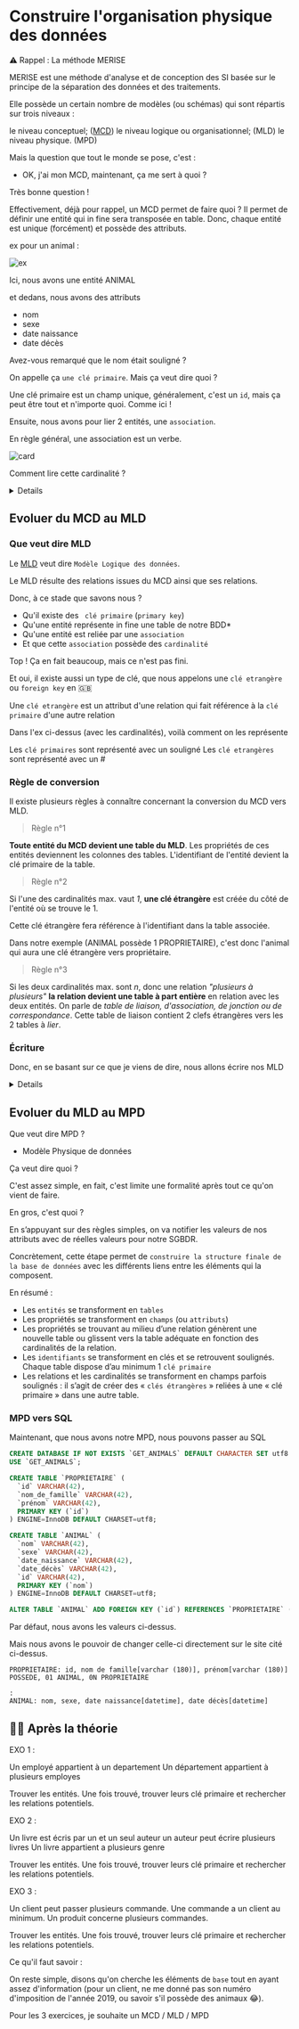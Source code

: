 # Construire l'organisation physique des données

⚠️ Rappel : La méthode MERISE

MERISE est une méthode d'analyse et de conception des SI basée sur le principe de la séparation des données et des traitements. 

Elle possède un certain nombre de modèles (ou schémas) qui sont répartis sur trois niveaux :

le niveau conceptuel; ([MCD](http://mocodo.wingi.net/))
le niveau logique ou organisationnel; (MLD)
le niveau physique. (MPD)

Mais la question que tout le monde se pose, c'est :

- OK, j'ai mon MCD, maintenant, ça me sert à quoi ?

Très bonne question !

Effectivement, déjà pour rappel, un MCD permet de faire quoi ? Il permet de définir une entité qui in fine sera transposée en table. Donc, chaque entité est unique (forcément) et possède des attributs.

ex pour un animal : 

![ex](img/entite.png)

Ici, nous avons une entité ANIMAL

et dedans, nous avons des attributs

- nom
- sexe
- date naissance
- date décès

Avez-vous remarqué que le nom était souligné ?

On appelle ça `une clé primaire`. Mais ça veut dire quoi ?

Une clé primaire est un champ unique, généralement, c'est un `id`, mais ça peut être tout et n'importe quoi. Comme ici !

Ensuite, nous avons pour lier 2 entités, une `association`.

En règle général, une association est un verbe.

![card](img/cardinalite.png)

Comment lire cette cardinalité ?

<details>

```yaml

- Un animal possède au minimum 0 propriétaire, et au maximum 1 propriétaire
- Un propriétaire possède au minimum 0 animal et au maximum plusieurs animaux
```

</details>

## Evoluer du MCD au MLD

### Que veut dire MLD

Le [MLD](https://fr.wikipedia.org/wiki/Merise_(informatique)#MLD_:_mod%C3%A8le_logique_des_donn%C3%A9es) veut dire `Modèle Logique des données`.

Le MLD résulte des relations issues du MCD ainsi que ses relations. 

Donc, à ce stade que savons nous ?

- Qu'il existe des ` clé primaire` (`primary key`)
- Qu'une entité représente in fine une table de notre BDD*
- Qu'une entité est reliée par une `association`
- Et que cette `association` possède des `cardinalité`

Top ! Ça en fait beaucoup, mais ce n'est pas fini.

Et oui, il existe aussi un type de clé, que nous appelons une `clé etrangère` ou `foreign key` en 🇬🇧

Une `clé etrangère` est un attribut d'une relation qui fait référence à la `clé primaire` d'une autre relation

Dans l'ex ci-dessus (avec les cardinalités), voilà comment on les représente

Les `clé primaires` sont représenté avec un souligné
Les `clé etrangères` sont représenté avec un #

### Règle de conversion

Il existe plusieurs règles à connaître concernant la conversion du MCD vers MLD.

> Règle n°1

**Toute entité du MCD devient une table du MLD**. Les propriétés de ces entités deviennent les colonnes des tables. L'identifiant de l'entité devient la clé primaire de la table.

> Règle n°2

Si l'une des cardinalités max. vaut _1_, **une clé étrangère** est créée du côté de l'entité où se trouve le 1. 

Cette clé étrangère fera référence à l'identifiant dans la table associée.

Dans notre exemple (ANIMAL possède 1 PROPRIETAIRE), c'est donc l'animal qui aura une clé étrangère vers propriétaire.

> Règle n°3

Si les deux cardinalités max. sont _n_, donc une relation _"plusieurs à plusieurs"_ **la relation devient une table à part entière** en relation avec les deux entités. On parle de *table de liaison, d'association, de jonction ou de correspondance*. Cette table de liaison contient 2 clefs étrangères vers les 2 tables à _lier_.

### Écriture

Donc, en se basant sur ce que je viens de dire, nous allons écrire nos MLD

<details>

![fk](img/fk.png)

</details>

## Evoluer du MLD au MPD

Que veut dire MPD ?

- Modèle Physique de données

Ça veut dire quoi ?

C'est assez simple, en fait, c'est limite une formalité après tout ce qu'on vient de faire.

En gros, c'est quoi ?

En s’appuyant sur des règles simples, on va notifier les valeurs de nos attributs avec de réelles valeurs pour notre SGBDR.

Concrètement, cette étape permet de `construire la structure finale de la base de données` avec les différents liens entre les éléments qui la composent.

En résumé :

- Les `entités` se transforment en `tables`
- Les propriétés se transforment en `champs` (ou `attributs`)
- Les propriétés se trouvant au milieu d’une relation génèrent une nouvelle table ou glissent vers la table adéquate en fonction des cardinalités de la relation.
- Les `identifiants` se transforment en clés et se retrouvent soulignés. Chaque table dispose d’au minimum 1 `clé primaire`
- Les relations et les cardinalités se transforment en champs parfois soulignés : il s’agit de créer des « `clés étrangères` » reliées à une « clé primaire » dans une autre table.

### MPD vers SQL

Maintenant, que nous avons notre MPD, nous pouvons passer au SQL

```sql
CREATE DATABASE IF NOT EXISTS `GET_ANIMALS` DEFAULT CHARACTER SET utf8 COLLATE utf8_general_ci;
USE `GET_ANIMALS`;

CREATE TABLE `PROPRIETAIRE` (
  `id` VARCHAR(42),
  `nom_de_famille` VARCHAR(42),
  `prénom` VARCHAR(42),
  PRIMARY KEY (`id`)
) ENGINE=InnoDB DEFAULT CHARSET=utf8;

CREATE TABLE `ANIMAL` (
  `nom` VARCHAR(42),
  `sexe` VARCHAR(42),
  `date_naissance` VARCHAR(42),
  `date_décès` VARCHAR(42),
  `id` VARCHAR(42),
  PRIMARY KEY (`nom`)
) ENGINE=InnoDB DEFAULT CHARSET=utf8;

ALTER TABLE `ANIMAL` ADD FOREIGN KEY (`id`) REFERENCES `PROPRIETAIRE` (`id`);
```

Par défaut, nous avons les valeurs ci-dessus.

Mais nous avons le pouvoir de changer celle-ci directement sur le site cité ci-dessus.

```mcd
PROPRIETAIRE: id, nom de famille[varchar (180)], prénom[varchar (180)]
POSSEDE, 01 ANIMAL, 0N PROPRIETAIRE

:
ANIMAL: nom, sexe, date naissance[datetime], date décès[datetime]
```

## 👨‍🎓 Après la théorie

EXO 1 :

Un employé appartient à un departement
Un département appartient à plusieurs employes

Trouver les entités. 
Une fois trouvé, trouver leurs clé primaire et rechercher les relations potentiels.


EXO 2 :

Un livre est écris par un et un seul auteur
un auteur peut écrire plusieurs livres
Un livre appartient a plusieurs genre

Trouver les entités. 
Une fois trouvé, trouver leurs clé primaire et rechercher les relations potentiels.

EXO 3 : 

Un client peut passer plusieurs commande.
Une commande a un client au minimum.
Un produit concerne plusieurs commandes.

Trouver les entités. 
Une fois trouvé, trouver leurs clé primaire et rechercher les relations potentiels.

Ce qu'il faut savoir :

On reste simple, disons qu'on cherche les éléments de `base` tout en ayant assez d'information (pour un client, ne me donné pas son numéro d'imposition de l'année 2019, ou savoir s'il possède des animaux 😂).

Pour les 3 exercices, je souhaite un MCD / MLD / MPD
